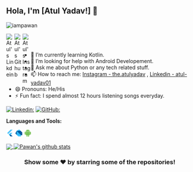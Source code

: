 ## Hola, I'm [Atul Yadav!] 👋

<p align="left"> <img src="https://komarev.com/ghpvc/?username=AtulYadav01&label=Views&color=blue&style=plastic" alt="iampawan" /> </p>


<a href="https://linkedin.com/in/atul-yadav01">
  <img align="left" alt="Atul's Linkdein" width="22px" src="https://cdn.jsdelivr.net/npm/simple-icons@v3/icons/linkedin.svg" />
</a>
<a href="atulyadav01@hotmail.com">
  <img align="left" alt="Atul's Github" width="22px" src="https://cdn.jsdelivr.net/npm/simple-icons@v3/icons/gmail.svg" />
</a>

<a href="https://instagram.com/the.atulyadav/">
  <img align="left" alt="Atul's Instagram" width="22px" src="https://cdn.jsdelivr.net/npm/simple-icons@v3/icons/instagram.svg" />
</a>



<br/>
<br/>




- 🌱 I’m currently learning Kotlin.
- 🤔 I’m looking for help with Android Developement.
- 💬 Ask me about Python or any tech related stuff.
- 📫 How to reach me: [Instagram - the.atulyadav](https://instagram.com/the.atulyadav/) , [Linkedin - atul-yadav01](https://linkedin.com/in/atul-yadav01/)
- 😄 Pronouns: He/His
- ⚡ Fun fact: I spend almost 12 hours listening songs everyday.


[![Linkedin:](https://img.shields.io/badge/-atulyadav01-blue?style=flat-square&logo=Linkedin&logoColor=white&link=https://linkedin.com/in/atul-yadav01/)](https://linkedin.com/in/atul-yadav01/)
[![GitHub:](https://img.shields.io/github/followers/AtulYadav01?label=follow&style=social)](https://github.com/AtulYadav01)



**Languages and Tools:**  

<code><img height="20" src="https://raw.githubusercontent.com/github/explore/80688e429a7d4ef2fca1e82350fe8e3517d3494d/topics/flutter/flutter.png"></code>
<code><img height="20" src="https://raw.githubusercontent.com/github/explore/80688e429a7d4ef2fca1e82350fe8e3517d3494d/topics/dart/dart.png"></code>
<code><img height="20" src="https://raw.githubusercontent.com/github/explore/80688e429a7d4ef2fca1e82350fe8e3517d3494d/topics/android/android.png"></code>




<a href="https://github.com/AtulYadav01">
  <img align="center" src="https://github-readme-stats.vercel.app/api/top-langs/?username=AtulYadav01&theme=dark&hide_langs_below=1" />
</a>
<a href="https://github.com/AtulYadav01">
 <img align="center" src="https://github-readme-stats.vercel.app/api?username=AtulYadav01&show_icons=true&theme=dark&line_height=27" alt="Pawan's github stats"/>
</a>

<div align="center">

### Show some ❤️ by starring some of the repositories!

</div>

